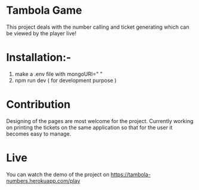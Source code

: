 # Tambola Game

This project deals with the number calling and ticket generating which can be viewed by the player live!

# Installation:-

1) make a .env file with mongoURI=" <your mongodb URI> "
2) npm run dev ( for development purpose )

# Contribution
Designing of the pages are most welcome for the project.
Currently working on printing the tickets on the same application so that for the user it becomes easy to manage.

# Live

You can watch the demo of the project on https://tambola-numbers.herokuapp.com/play

